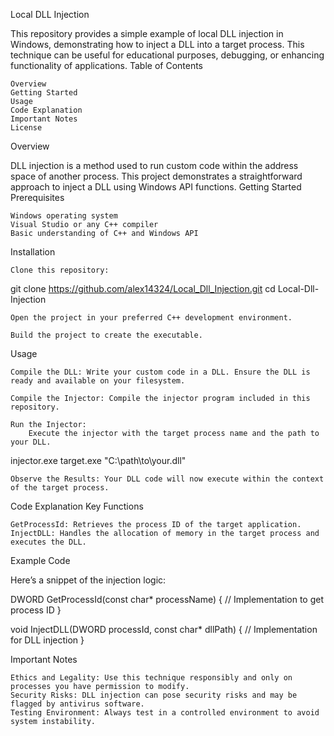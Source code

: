 Local DLL Injection

This repository provides a simple example of local DLL injection in Windows, demonstrating how to inject a DLL into a target process. This technique can be useful for educational purposes, debugging, or enhancing functionality of applications.
Table of Contents

    Overview
    Getting Started
    Usage
    Code Explanation
    Important Notes
    License

Overview

DLL injection is a method used to run custom code within the address space of another process. This project demonstrates a straightforward approach to inject a DLL using Windows API functions.
Getting Started
Prerequisites

    Windows operating system
    Visual Studio or any C++ compiler
    Basic understanding of C++ and Windows API

Installation

    Clone this repository:
git clone https://github.com/alex14324/Local_Dll_Injection.git
cd Local-Dll-Injection

    Open the project in your preferred C++ development environment.

    Build the project to create the executable.

Usage

    Compile the DLL: Write your custom code in a DLL. Ensure the DLL is ready and available on your filesystem.

    Compile the Injector: Compile the injector program included in this repository.

    Run the Injector:
        Execute the injector with the target process name and the path to your DLL.

injector.exe target.exe "C:\path\to\your.dll"

    Observe the Results: Your DLL code will now execute within the context of the target process.

Code Explanation
Key Functions

    GetProcessId: Retrieves the process ID of the target application.
    InjectDLL: Handles the allocation of memory in the target process and executes the DLL.

Example Code

Here’s a snippet of the injection logic:

DWORD GetProcessId(const char* processName) {
    // Implementation to get process ID
}

void InjectDLL(DWORD processId, const char* dllPath) {
    // Implementation for DLL injection
}

Important Notes

    Ethics and Legality: Use this technique responsibly and only on processes you have permission to modify.
    Security Risks: DLL injection can pose security risks and may be flagged by antivirus software.
    Testing Environment: Always test in a controlled environment to avoid system instability.
